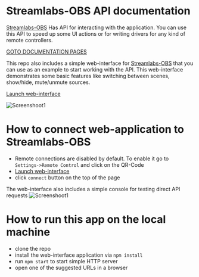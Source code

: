 # Streamlabs-OBS API documentation


[Streamlabs-OBS](https://github.com/stream-labs/streamlabs-obs) Has API for interacting with the application. You can use this API to speed up some UI actions or for writing drivers for any kind of remote controllers.

[GOTO DOCUMENTATION PAGES](https://stream-labs.github.io/streamlabs-obs-api-docs/docs/index.html)

This repo also includes a simple web-interface for [Streamlabs-OBS](https://github.com/stream-labs/streamlabs-obs) that you can use as an example to start working with the API. This web-interface demonstrates some basic features like switching between scenes, show/hide, mute/unmute sources.
 
 [Launch web-interface](https://stream-labs.github.io/streamlabs-obs-api-docs)

![Screenshoot1](https://raw.githubusercontent.com/stream-labs/streamlabs-obs-api-docs/master/screenshots/screen1.png)

# How to connect web-application to Streamlabs-OBS
* Remote connections are disabled by default. To enable it go to `Settings->Remote Control` and click on the QR-Code
* [Launch web-interface](https://stream-labs.github.io/streamlabs-obs-api-docs)
* click `connect` button on the top of the page


The web-interface also includes a simple console for testing direct API requests
![Screenshoot1](https://raw.githubusercontent.com/stream-labs/streamlabs-obs-api-docs/master/screenshots/screen2.png)

# How to run this app on the local machine
* clone the repo
* install the web-interface application via `npm install`
* run `npm start` to start simple HTTP server
* open one of the suggested URLs in a browser

